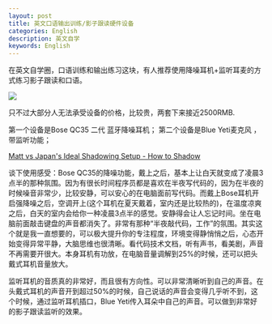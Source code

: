 ```yaml
---
layout: post
title: 英文口语输出训练/影子跟读硬件设备
categories: English
description: 英文自学
keywords: English
---
```


在英文自学圈，口语训练和输出练习这块，有人推荐使用降噪耳机+监听耳麦的方式练习影子跟读和口语。

<img src="https://cs-cn.top/images/posts/English_Shadowing74430.jpg"/>

只不过大部分人无法承受设备的价格，比较贵，两套下来接近2500RMB.

第一个设备是Bose QC35 二代 蓝牙降噪耳机；
第二个设备是Blue Yeti麦克风 ，带监听功能；

[Matt vs Japan's Ideal Shadowing Setup - How to Shadow](https://youtu.be/8qx_hnAGc-k)



谈下使用感受：Bose QC35的降噪功能，戴上之后，基本上让白天就变成了凌晨3点半的那种氛围。因为有很长时间程序员都是喜欢在半夜写代码的，因为在半夜的时候噪音非常少，比较安静，可以安心的在电脑面前写代码。而戴上Bose耳机开启强降噪之后，空调开上(这个耳机在夏天戴着，室内还是比较热的)，在温度凉爽之后，白天的室内会给你一种凌晨3点半的感觉。安静得会让人忘记时间。坐在电脑前面敲击键盘的声音都消失了。非常有那种“半夜敲代码，工作”的氛围。其实这个就是我一直想要的，可以极大提升你的专注程度，环境变得静悄悄之后，心态开始变得异常平静，大脑思维也很清晰。看代码技术文档，听有声书，看美剧，声音不再需要开很大。本身耳机有功放，在电脑音量调解到25%的时候，还可以把头戴式耳机音量放大。

监听耳机的音质真的非常好，而且很有方向性。可以非常清晰听到自己的声音。在头戴式耳机的声音开到超过50%的时候，自己说话的声音会变得几乎听不到，这个时候，通过监听耳机插口，Blue Yeti传入耳朵中自己的声音。可以做到非常好的影子跟读监听的效果。
